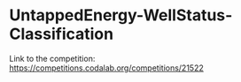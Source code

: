 # UntappedEnergy-WellStatus-Classification
Link to the competition: https://competitions.codalab.org/competitions/21522
